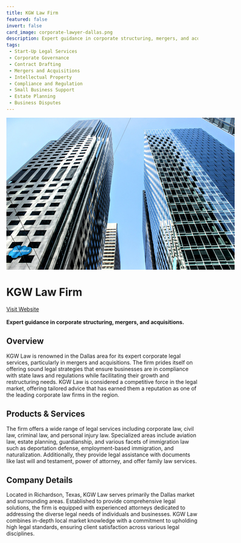 ```yaml
---
title: KGW Law Firm
featured: false
invert: false
card_image: corporate-lawyer-dallas.png
description: Expert guidance in corporate structuring, mergers, and acquisitions.
tags: 
 - Start-Up Legal Services
 - Corporate Governance
 - Contract Drafting
 - Mergers and Acquisitions
 - Intellectual Property
 - Compliance and Regulation
 - Small Business Support
 - Estate Planning
 - Business Disputes
---
```


<div align="center">
<a href="https://www.kgwlawfirm.com/corporate-attorney-dallas/">
<img src="corporate-lawyer-dallas.png" alt="Logo" style="min-width: 200px; max-width: 600px; height: auto;" >
</a>
</div>

# KGW Law Firm
<a href="https://www.kgwlawfirm.com/corporate-attorney-dallas/">Visit Website</a>
<br>
<br>
**Expert guidance in corporate structuring, mergers, and acquisitions.**

## Overview
KGW Law is renowned in the Dallas area for its expert corporate legal services, particularly in mergers and acquisitions. The firm prides itself on offering sound legal strategies that ensure businesses are in compliance with state laws and regulations while facilitating their growth and restructuring needs. KGW Law is considered a competitive force in the legal market, offering tailored advice that has earned them a reputation as one of the leading corporate law firms in the region.
## Products & Services 
The firm offers a wide range of legal services including corporate law, civil law, criminal law, and personal injury law. Specialized areas include aviation law, estate planning, guardianship, and various facets of immigration law such as deportation defense, employment-based immigration, and naturalization. Additionally, they provide legal assistance with documents like last will and testament, power of attorney, and offer family law services.
## Company Details 
Located in Richardson, Texas, KGW Law serves primarily the Dallas market and surrounding areas. Established to provide comprehensive legal solutions, the firm is equipped with experienced attorneys dedicated to addressing the diverse legal needs of individuals and businesses. KGW Law combines in-depth local market knowledge with a commitment to upholding high legal standards, ensuring client satisfaction across various legal disciplines.

